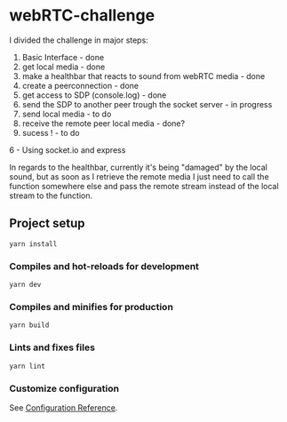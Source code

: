 # webRTC-challenge

I divided the challenge in major steps:

1. Basic Interface - done
2. get local media - done
3. make a healthbar that reacts to sound from webRTC media - done
4. create a peerconnection - done
5. get access to SDP (console.log) - done
6. send the SDP to another peer trough the socket server - in progress
7. send local media - to do
8. receive the remote peer local media - done?
9. sucess ! - to do

6 - Using socket.io and express

In regards to the healthbar, currently it's being "damaged" by
the local sound, but as soon as I retrieve the remote media
I just need to call the function somewhere else and pass
the remote stream instead of the local stream to the function.

## Project setup
```
yarn install
```

### Compiles and hot-reloads for development
```
yarn dev
```

### Compiles and minifies for production
```
yarn build
```

### Lints and fixes files
```
yarn lint
```

### Customize configuration
See [Configuration Reference](https://cli.vuejs.org/config/).

